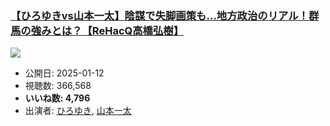 ### [【ひろゆきvs山本一太】陰謀で失脚画策も…地方政治のリアル！群馬の強みとは？【ReHacQ高橋弘樹】](https://www.youtube.com/watch?v=K5wQ3q80DS8)
[![](https://img.youtube.com/vi/K5wQ3q80DS8/sddefault.jpg)](https://www.youtube.com/watch?v=K5wQ3q80DS8)
-   公開日: 2025-01-12
-   視聴数: 366,568
-   **いいね数: 4,796**
-   出演者: [ひろゆき](/rehacq_fan/people/ひろゆき "wikilink"), [山本一太](/rehacq_fan/people/山本一太 "wikilink")
